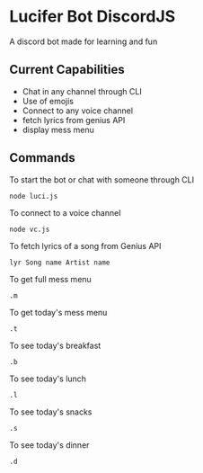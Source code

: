 # Lucifer Bot DiscordJS

A discord bot made for learning and fun

## Current Capabilities

- Chat in any channel through CLI
- Use of emojis
- Connect to any voice channel
- fetch lyrics from genius API
- display mess menu

## Commands

To start the bot or chat with someone through CLI

```
node luci.js
```

To connect to a voice channel

```
node vc.js
```

To fetch lyrics of a song from Genius API

```
lyr Song name Artist name
```

To get full mess menu

```
.m
```

To get today's mess menu

```
.t
```

To see today's breakfast

```
.b
```

To see today's lunch

```
.l
```

To see today's snacks

```
.s
```

To see today's dinner

```
.d
```
